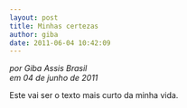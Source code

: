 ```yaml
---
layout: post
title: Minhas certezas
author: giba
date: 2011-06-04 10:42:09
---
```

*por Giba Assis Brasil*  
*em 04 de junho de 2011*

  
  
  
Este vai ser o texto mais curto da minha vida.
